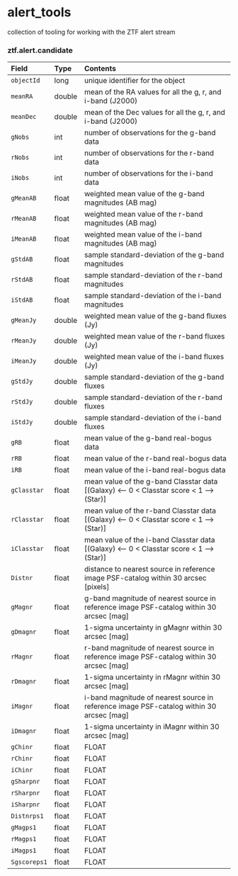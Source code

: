 # alert_tools
collection of tooling for working with the ZTF alert stream



### ztf.alert.candidate

| Field | Type | Contents |
|:--------|:-------|:--------|
| `objectId` |  long | unique identifier for the object |
| `meanRA` | double | mean of the RA values for all the g, r, and i-band (J2000) |
| `meanDec` | double | mean of the Dec values for all the g, r, and i-band (J2000) |
| `gNobs` | int | number of observations for the g-band data  |
| `rNobs` | int | number of observations for the r-band data |
| `iNobs` | int | number of observations for the i-band data |
| `gMeanAB` | float | weighted mean value of the g-band magnitudes (AB mag) |
| `rMeanAB` | float | weighted mean value of the r-band magnitudes (AB mag) |
| `iMeanAB` | float | weighted mean value of the i-band magnitudes (AB mag) |
| `gStdAB` | float | sample standard-deviation of the g-band magnitudes  |
| `rStdAB` | float | sample standard-deviation of the r-band magnitudes |
| `iStdAB` | float | sample standard-deviation of the i-band magnitudes |
| `gMeanJy` | double | weighted mean value of the g-band fluxes (Jy) |
| `rMeanJy` | double | weighted mean value of the r-band fluxes (Jy) |
| `iMeanJy` | double | weighted mean value of the i-band fluxes (Jy) |
| `gStdJy` | double | sample standard-deviation of the g-band fluxes |
| `rStdJy` | double | sample standard-deviation of the r-band fluxes |
| `iStdJy` | double | sample standard-deviation of the i-band fluxes |
| `gRB` | float | mean value of the g-band real-bogus data |
| `rRB` | float | mean value of the r-band real-bogus data |
| `iRB` | float | mean value of the i-band real-bogus data |
| `gClasstar` | float | mean value of the g-band Classtar data [(Galaxy) <-- 0 < Classtar score < 1 --> (Star)] |
| `rClasstar` | float | mean value of the r-band Classtar data [(Galaxy) <-- 0 < Classtar score < 1 --> (Star)] |
| `iClasstar` | float | mean value of the i-band Classtar data [(Galaxy) <-- 0 < Classtar score < 1 --> (Star)] |
| `Distnr` | float | distance to nearest source in reference image PSF-catalog within 30 arcsec [pixels] |
| `gMagnr` | float | g-band magnitude of nearest source in reference image PSF-catalog within 30 arcsec [mag] |
| `gDmagnr` | float | 1-sigma uncertainty in gMagnr within 30 arcsec [mag] |
| `rMagnr` | float | r-band magnitude of nearest source in reference image PSF-catalog within 30 arcsec [mag] |
| `rDmagnr` | float | 1-sigma uncertainty in rMagnr within 30 arcsec [mag] |
| `iMagnr` | float | i-band magnitude of nearest source in reference image PSF-catalog within 30 arcsec [mag] |
| `iDmagnr` | float |  1-sigma uncertainty in iMagnr within 30 arcsec [mag] |
| `gChinr` | float | FLOAT |
| `rChinr` | float | FLOAT |
| `iChinr` | float | FLOAT |
| `gSharpnr` | float | FLOAT |
| `rSharpnr` | float | FLOAT |
| `iSharpnr` | float | FLOAT|
| `Distnrps1` | float | FLOAT |
| `gMagps1` | float | FLOAT |
| `rMagps1` | float | FLOAT |
| `iMagps1` | float | FLOAT |
| `Sgscoreps1` | float |  FLOAT |
